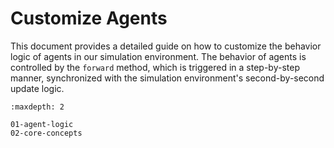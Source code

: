 # Customize Agents

This document provides a detailed guide on how to customize the behavior logic of agents in our simulation environment. The behavior of agents is controlled by the `forward` method, which is triggered in a step-by-step manner, synchronized with the simulation environment's second-by-second update logic.

```{toctree}
:maxdepth: 2

01-agent-logic
02-core-concepts
```
